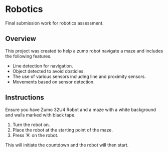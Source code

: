 # Robotics
Final submission work for robotics assessment.

## Overview
This project was created to help a zumo robot navigate a maze and includes the following features.
- Line detection for navigation.
- Object detected to avoid obsticles.
- The use of various sensors including line and proximity sensors.
- Movements based on sensor detection.

## Instructions
Ensure you have Zumo 32U4 Robot and a maze with a white background and walls marked with black tape.
1. Turn the robot on.
2. Place the robot at the starting point of the maze.
3. Press 'A' on the robot.

This will initiate the countdown and the robot will then start.
